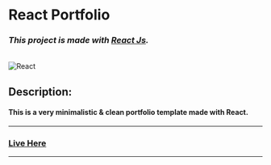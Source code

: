 # React Portfolio

### **_This project is made with [React Js](https://reactjs.org/)._**

<br/>

<img alt="React" src="./public/favicon.ico" />

## Description:

<h4>
    This is a very minimalistic & clean portfolio template made with React.
</h4>

<hr/>

### [Live Here](https://react-portfolio-velibor.vercel.app/)

<hr/>

